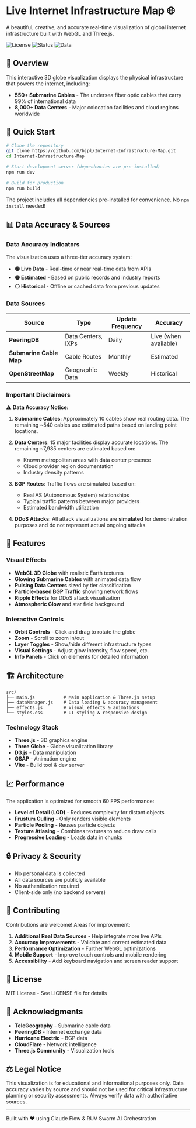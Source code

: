# Live Internet Infrastructure Map 🌐

A beautiful, creative, and accurate real-time visualization of global internet infrastructure built with WebGL and Three.js.

![License](https://img.shields.io/badge/license-MIT-blue.svg)
![Status](https://img.shields.io/badge/status-live-green.svg)
![Data](https://img.shields.io/badge/data-mixed-yellow.svg)

## 🎯 Overview

This interactive 3D globe visualization displays the physical infrastructure that powers the internet, including:

- **550+ Submarine Cables** - The undersea fiber optic cables that carry 99% of international data
- **8,000+ Data Centers** - Major colocation facilities and cloud regions worldwide

## 🚀 Quick Start

```bash
# Clone the repository
git clone https://github.com/bjpl/Internet-Infrastructure-Map.git
cd Internet-Infrastructure-Map

# Start development server (dependencies are pre-installed)
npm run dev

# Build for production
npm run build
```

The project includes all dependencies pre-installed for convenience. No `npm install` needed!

## 📊 Data Accuracy & Sources

### Data Accuracy Indicators

The visualization uses a three-tier accuracy system:

- **🟢 Live Data** - Real-time or near real-time data from APIs
- **🟡 Estimated** - Based on public records and industry reports
- **⚪ Historical** - Offline or cached data from previous updates

### Data Sources

| Source | Type | Update Frequency | Accuracy |
|--------|------|-----------------|----------|
| **PeeringDB** | Data Centers, IXPs | Daily | Live (when available) |
| **Submarine Cable Map** | Cable Routes | Monthly | Estimated |
| **OpenStreetMap** | Geographic Data | Weekly | Historical |

### Important Disclaimers

⚠️ **Data Accuracy Notice:**

1. **Submarine Cables**: Approximately 10 cables show real routing data. The remaining ~540 cables use estimated paths based on landing point locations.

2. **Data Centers**: 15 major facilities display accurate locations. The remaining ~7,985 centers are estimated based on:
   - Known metropolitan areas with data center presence
   - Cloud provider region documentation
   - Industry density patterns

3. **BGP Routes**: Traffic flows are simulated based on:
   - Real AS (Autonomous System) relationships
   - Typical traffic patterns between major providers
   - Estimated bandwidth utilization

4. **DDoS Attacks**: All attack visualizations are **simulated** for demonstration purposes and do not represent actual ongoing attacks.

## 🎨 Features

### Visual Effects
- **WebGL 3D Globe** with realistic Earth textures
- **Glowing Submarine Cables** with animated data flow
- **Pulsing Data Centers** sized by tier classification
- **Particle-based BGP Traffic** showing network flows
- **Ripple Effects** for DDoS attack visualization
- **Atmospheric Glow** and star field background

### Interactive Controls
- **Orbit Controls** - Click and drag to rotate the globe
- **Zoom** - Scroll to zoom in/out
- **Layer Toggles** - Show/hide different infrastructure types
- **Visual Settings** - Adjust glow intensity, flow speed, etc.
- **Info Panels** - Click on elements for detailed information

## 🏗️ Architecture

```
src/
├── main.js           # Main application & Three.js setup
├── dataManager.js    # Data loading & accuracy management
├── effects.js        # Visual effects & animations
└── styles.css        # UI styling & responsive design
```

### Technology Stack
- **Three.js** - 3D graphics engine
- **Three Globe** - Globe visualization library
- **D3.js** - Data manipulation
- **GSAP** - Animation engine
- **Vite** - Build tool & dev server

## 📈 Performance

The application is optimized for smooth 60 FPS performance:

- **Level of Detail (LOD)** - Reduces complexity for distant objects
- **Frustum Culling** - Only renders visible elements
- **Particle Pooling** - Reuses particle objects
- **Texture Atlasing** - Combines textures to reduce draw calls
- **Progressive Loading** - Loads data in chunks

## 🔒 Privacy & Security

- No personal data is collected
- All data sources are publicly available
- No authentication required
- Client-side only (no backend servers)

## 🤝 Contributing

Contributions are welcome! Areas for improvement:

1. **Additional Real Data Sources** - Help integrate more live APIs
2. **Accuracy Improvements** - Validate and correct estimated data
3. **Performance Optimization** - Further WebGL optimizations
4. **Mobile Support** - Improve touch controls and mobile rendering
5. **Accessibility** - Add keyboard navigation and screen reader support

## 📝 License

MIT License - See LICENSE file for details

## 🙏 Acknowledgments

- **TeleGeography** - Submarine cable data
- **PeeringDB** - Internet exchange data
- **Hurricane Electric** - BGP data
- **CloudFlare** - Network intelligence
- **Three.js Community** - Visualization tools

## ⚖️ Legal Notice

This visualization is for educational and informational purposes only. Data accuracy varies by source and should not be used for critical infrastructure planning or security assessments. Always verify data with authoritative sources.

---

Built with ❤️ using Claude Flow & RUV Swarm AI Orchestration
